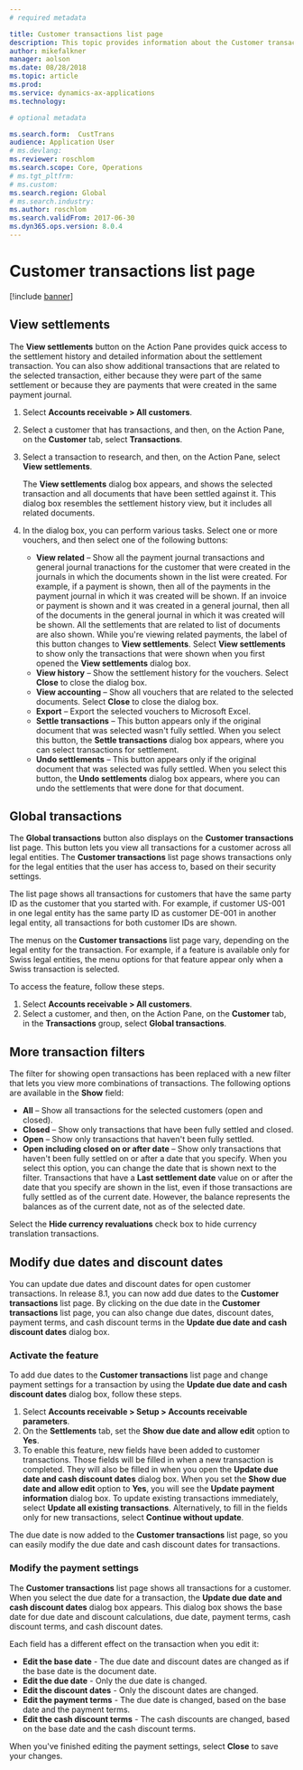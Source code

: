 ```yaml
---
# required metadata

title: Customer transactions list page
description: This topic provides information about the Customer transactions list page for Microsoft Dynamics 365 Finance.
author: mikefalkner
manager: aolson
ms.date: 08/28/2018
ms.topic: article
ms.prod: 
ms.service: dynamics-ax-applications
ms.technology: 

# optional metadata

ms.search.form:  CustTrans
audience: Application User
# ms.devlang: 
ms.reviewer: roschlom
ms.search.scope: Core, Operations
# ms.tgt_pltfrm: 
# ms.custom: 
ms.search.region: Global 
# ms.search.industry: 
ms.author: roschlom
ms.search.validFrom: 2017-06-30
ms.dyn365.ops.version: 8.0.4
---
```


# Customer transactions list page

[!include [banner](../includes/banner.md)]

## View settlements

The **View settlements** button on the Action Pane provides quick access to the settlement history and detailed information about the settlement transaction. You can also show additional transactions that are related to the selected transaction, either because they were part of the same settlement or because they are payments that were created in the same payment journal.

1. Select **Accounts receivable \> All customers**.
2. Select a customer that has transactions, and then, on the Action Pane, on the **Customer** tab, select **Transactions**.
3. Select a transaction to research, and then, on the Action Pane, select **View settlements**.

    The **View settlements** dialog box appears, and shows the selected transaction and all documents that have been settled against it. This dialog box resembles the settlement history view, but it includes all related documents.

4. In the dialog box, you can perform various tasks. Select one or more vouchers, and then select one of the following buttons:

    - **View related** – Show all the payment journal transactions and general journal tranactions for the customer that were created in the journals in which the documents shown in the list were created. For example, if a payment is shown, then all of the payments in the payment journal in which it was created will be shown. If an invoice or payment is shown and it was created in a general journal, then all of the documents in the general journal in which it was created will be shown. All the settlements that are related to list of documents are also shown. While you're viewing related payments, the label of this button changes to **View settlements**. Select **View settlements** to show only the transactions that were shown when you first opened the **View settlements** dialog box.
    - **View history** – Show the settlement history for the vouchers. Select **Close** to close the dialog box.
    - **View accounting** – Show all vouchers that are related to the selected documents. Select **Close** to close the dialog box.
    - **Export** – Export the selected vouchers to Microsoft Excel.
    - **Settle transactions** – This button appears only if the original document that was selected wasn't fully settled. When you select this button, the **Settle transactions** dialog box appears, where you can select transactions for settlement.
    - **Undo settlements** – This button appears only if the original document that was selected was fully settled. When you select this button, the **Undo settlements** dialog box appears, where you can undo the settlements that were done for that document.

## Global transactions

The **Global transactions** button also displays on the **Customer transactions** list page. This button lets you view all transactions for a customer across all legal entities. The **Customer transactions** list page shows transactions only for the legal entities that the user has access to, based on their security settings.

The list page shows all transactions for customers that have the same party ID as the customer that you started with. For example, if customer US-001 in one legal entity has the same party ID as customer DE-001 in another legal entity, all transactions for both customer IDs are shown.

The menus on the **Customer transactions** list page vary, depending on the legal entity for the transaction. For example, if a feature is available only for Swiss legal entities, the menu options for that feature appear only when a Swiss transaction is selected.

To access the feature, follow these steps.

1. Select **Accounts receivable \> All customers**.
2. Select a customer, and then, on the Action Pane, on the **Customer** tab, in the **Transactions** group, select **Global transactions**.

## More transaction filters 

The filter for showing open transactions has been replaced with a new filter that lets you view more combinations of transactions. The following options are available in the **Show** field:

- **All** – Show all transactions for the selected customers (open and closed).
- **Closed** – Show only transactions that have been fully settled and closed.
- **Open** – Show only transactions that haven't been fully settled.
- **Open including closed on or after date** – Show only transactions that haven't been fully settled on or after a date that you specify. When you select this option, you can change the date that is shown next to the filter. Transactions that have a **Last settlement date** value on or after the date that you specify are shown in the list, even if those transactions are fully settled as of the current date. However, the balance represents the balances as of the current date, not as of the selected date.

Select the **Hide currency revaluations** check box to hide currency translation transactions.

## Modify due dates and discount dates

You can update due dates and discount dates for open customer transactions. In release 8.1, you can now add due dates to the **Customer transactions** list page. By clicking on the due date in the **Customer transactions** list page, you can also change due dates, discount dates, payment terms, and cash discount terms in the **Update due date and cash discount dates**  dialog box.

### Activate the feature

To add due dates to the **Customer transactions** list page and change payment settings for a transaction by using the **Update due date and cash discount dates** dialog box, follow these steps.

1. Select **Accounts receivable \> Setup \> Accounts receivable parameters**.
2. On the **Settlements** tab, set the **Show due date and allow edit** option to **Yes**.
3. To enable this feature, new fields have been added to customer transactions. Those fields will be filled in when a new transaction is completed. They will also be filled in when you open the **Update due date and cash discount dates** dialog box. When you set the **Show due date and allow edit** option to **Yes**, you will see the **Update payment information** dialog box.  To update existing transactions immediately, select **Update all existing transactions**. Alternatively, to fill in the fields only for new transactions, select **Continue without update**.

The due date is now added to the **Customer transactions** list page, so you can easily modify the due date and cash discount dates for transactions.

### Modify the payment settings

The **Customer transactions** list page shows all transactions for a customer. When you select the due date for a transaction, the **Update due date and cash discount dates** dialog box appears. This dialog box shows the base date for due date and discount calculations, due date, payment terms, cash discount terms, and cash discount dates.

Each field has a different effect on the transaction when you edit it:

- **Edit the base date** - The due date and discount dates are changed as if the base date is the document date.
- **Edit the due date** - Only the due date is changed.
- **Edit the discount dates** - Only the discount dates are changed.
- **Edit the payment terms** - The due date is changed, based on the base date and the payment terms.
- **Edit the cash discount terms** - The cash discounts are changed, based on the base date and the cash discount terms.

When you've finished editing the payment settings, select **Close** to save your changes.
